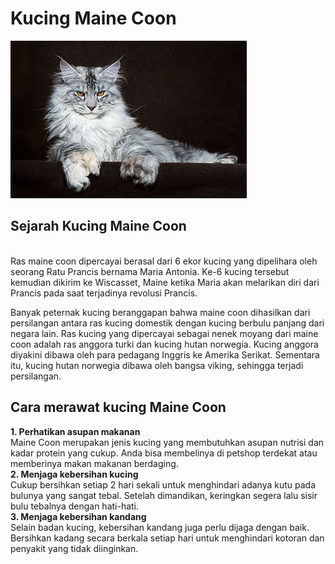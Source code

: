 # **Kucing Maine Coon**
![gambar kucing maine coon](https://raw.githubusercontent.com/nissaazizah/tekweb2022/main/assets/maine%20coon.jpg)
## Sejarah Kucing Maine Coon

<br>Ras maine coon dipercayai berasal dari 6 ekor kucing yang dipelihara oleh seorang Ratu Prancis bernama Maria Antonia. Ke-6 kucing tersebut kemudian dikirim ke Wiscasset, Maine ketika Maria akan melarikan diri dari Prancis pada saat terjadinya revolusi Prancis.

Banyak peternak kucing beranggapan bahwa maine coon dihasilkan dari persilangan antara ras kucing domestik dengan kucing berbulu panjang dari negara lain. Ras kucing yang dipercayai sebagai nenek moyang dari maine coon adalah ras anggora turki dan kucing hutan norwegia. Kucing anggora diyakini dibawa oleh para pedagang Inggris ke Amerika Serikat. Sementara itu, kucing hutan norwegia dibawa oleh bangsa viking, sehingga terjadi persilangan.</br>
## Cara merawat kucing Maine Coon
**1. Perhatikan asupan makanan**
    <br>Maine Coon merupakan jenis kucing yang membutuhkan asupan nutrisi dan kadar protein yang cukup. Anda bisa membelinya di petshop terdekat atau memberinya makan makanan berdaging.</br>
**2. Menjaga kebersihan kucing**
    <br>Cukup bersihkan setiap 2 hari sekali untuk menghindari adanya kutu pada bulunya yang sangat tebal. Setelah dimandikan, keringkan segera lalu sisir bulu tebalnya dengan hati-hati. </br>
**3. Menjaga kebersihan kandang**
    <br>Selain badan kucing, kebersihan kandang juga perlu dijaga dengan baik. Bersihkan kadang secara berkala setiap hari untuk menghindari kotoran dan penyakit yang tidak diinginkan. </br>